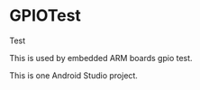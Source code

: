 # GPIOTest
Test

This is used by embedded ARM boards gpio test.

This is one Android Studio project.
